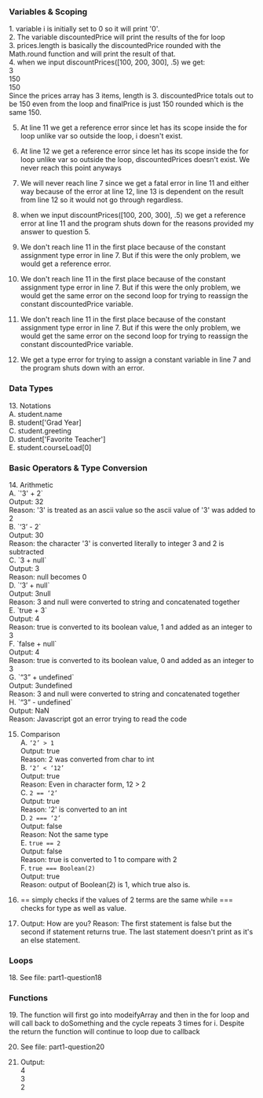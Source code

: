 <h3>Variables & Scoping</h3>
1. variable i is initially set to 0 so it will print '0'. <br>
2. The variable discountedPrice will print the results of the for loop <br>
3. prices.length is basically the discountedPrice rounded with the Math.round function and will print the result of that. <br>
4. when we input discountPrices([100, 200, 300], .5) we get: <br>
    3<br>
    150<br>
    150<br>
Since the prices array has 3 items, length is 3. discountedPrice totals out to be 150 even from the loop and finalPrice is just 150 rounded which is the same 150.<br>

5. At line 11 we get a reference error since let has its scope inside the for loop unlike var so outside the loop, i doesn't exist.
6. At line 12 we get a reference error since let has its scope inside the for loop unlike var so outside the loop, discountedPrices doesn't exist. We never reach this point anyways
7. We will never reach line 7 since we get a fatal error in line 11 and either way because of the error at line 12, line 13 is dependent on the result from line 12 so it would not go through regardless.
8. when we input discountPrices([100, 200, 300], .5) we get a reference error at line 11 and the program shuts down for the reasons provided my answer to question 5.


9. We don't reach line 11 in the first place because of the constant assignment type error in line 7. But if this were the only problem, we would get a reference error.
10. We don't reach line 11 in the first place because of the constant assignment type error in line 7. But if this were the only problem, we would get the same error on    the second loop for trying to reassign the constant discountedPrice variable.
11. We don't reach line 11 in the first place because of the constant assignment type error in line 7. But if this were the only problem, we would get the same error on    the second loop for trying to reassign the constant discountedPrice variable. 
12. We get a type error for trying to assign a constant variable in line 7 and the program shuts down with an error.

<h3>Data Types</h3>
13. Notations <br>
    A. student.name <br>
    B. student['Grad Year] <br>
    C. student.greeting <br>
    D. student['Favorite Teacher'] <br>
    E. student.courseLoad[0]

<h3>Basic Operators & Type Conversion</h3>
14. Arithmetic <br>
    A. `'3' + 2` <br>
        Output: 32 <br>
        Reason: '3' is treated as an ascii value so the ascii value of '3' was added to 2 <br>
    B. `‘3’ - 2` <br>
        Output: 30 <br>
        Reason: the character '3' is converted literally to integer 3 and 2 is subtracted <br>
    C. `3 + null` <br>
        Output: 3 <br>
        Reason: null becomes 0 <br>
    D. `‘3’ + null` <br>
        Output: 3null <br>
        Reason: 3 and null were converted to string and concatenated together <br>
    E. `true + 3` <br>
        Output: 4 <br>
        Reason: true is converted to its boolean value, 1 and added as an integer to 3 <br>
    F. `false + null` <br>
        Output: 4 <br>
        Reason: true is converted to its boolean value, 0 and added as an integer to 3 <br>
    G. `“3” + undefined` <br>
        Output: 3undefined <br>
        Reason: 3 and null were converted to string and concatenated together <br>
    H. `“3” - undefined` <br>
        Output: NaN <br>
        Reason: Javascript got an error trying to read the code <br>

15. Comparison <br>
    A. `‘2’ > 1` <br>
        Output: true <br>
        Reason: 2 was converted from char to int <br>
    B. `‘2’ < ‘12’` <br>
        Output: true <br>
        Reason: Even in character form, 12 > 2 <br>
    C. `2 == ‘2’` <br>
        Output: true <br>
        Reason: '2' is converted to an int <br>
    D. `2 === ‘2’` <br>
        Output: false <br>
        Reason: Not the same type <br>
    E. `true == 2` <br>
        Output: false <br>
        Reason: true is converted to 1 to compare with 2 <br>
    F. `true === Boolean(2)` <br>
        Output: true <br>
        Reason: output of Boolean(2) is 1, which true also is. <br>

16. == simply checks if the values of 2 terms are the same while === checks for type as well as value.

17. Output: How are you?
    Reason: The first statement is false but the second if statement returns true. The last statement doesn't print as it's an else statement.

<h3>Loops</h3>
18. See file: part1-question18

<h3>Functions</h3>
19. 
The function will first go into modeifyArray and then in the for loop and will call back to doSomething and the cycle repeats 3 times for i. Despite the return the function will continue to loop due to callback

20.  See file: part1-question20

21. Output:<br>
    4 <br>
    3 <br>
    2 <br>
